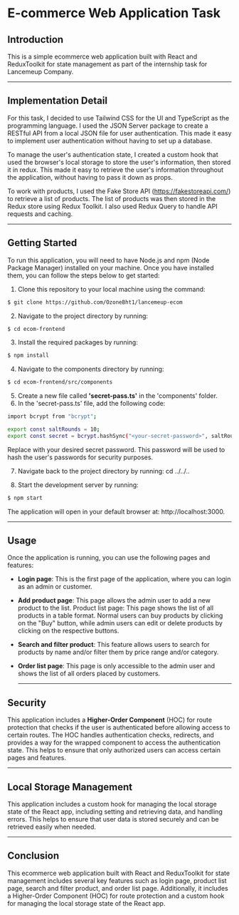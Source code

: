 # E-commerce Web Application Task

## Introduction

This is a simple ecommerce web application built with React and ReduxToolkit for state management as part of the internship task for Lancemeup Company.

---

## Implementation Detail

For this task, I decided to use Tailwind CSS for the UI and TypeScript as the programming language. I used the JSON Server package to create a RESTful API from a local JSON file for user authentication. This made it easy to implement user authentication without having to set up a database.

To manage the user's authentication state, I created a custom hook that used the browser's local storage to store the user's information, then stored it in redux. This made it easy to retrieve the user's information throughout the application, without having to pass it down as props.

To work with products, I used the Fake Store API (https://fakestoreapi.com/) to retrieve a list of products. The list of products was then stored in the Redux store using Redux Toolkit. I also used Redux Query to handle API requests and caching.

---

## Getting Started

To run this application, you will need to have Node.js and npm (Node Package Manager) installed on your machine. Once you have installed them, you can follow the steps below to get started:

1. Clone this repository to your local machine using the command:

```bash
$ git clone https://github.com/OzoneBht1/lancemeup-ecom
```

2. Navigate to the project directory by running:

```bash
$ cd ecom-frontend
```

3. Install the required packages by running:

```bash
$ npm install
```

4. Navigate to the components directory by running:

```bash
$ cd ecom-frontend/src/components
```

5. Create a new file called **'secret-pass.ts'** in the 'components' folder.
6. In the 'secret-pass.ts' file, add the following code:

```bash
import bcrypt from "bcrypt";

export const saltRounds = 10;
export const secret = bcrypt.hashSync("<your-secret-password>", saltRounds);
```

Replace <your-secret-password> with your desired secret password. This password will be used to hash the user's passwords for security purposes.

7. Navigate back to the project directory by running: cd ../../..

8. Start the development server by running:

```bash
$ npm start
```

The application will open in your default browser at: http://localhost:3000.

---

## Usage

Once the application is running, you can use the following pages and features:

- **Login page**: This is the first page of the application, where you can login as an admin or customer.
- **Add product page**: This page allows the admin user to add a new product to the list.
  Product list page: This page shows the list of all products in a table format. Normal users can buy products by clicking on the "Buy" button, while admin users can edit or delete products by clicking on the respective buttons.
- **Search and filter product**: This feature allows users to search for products by name and/or filter them by price range and/or category.
- **Order list page**: This page is only accessible to the admin user and shows the list of all orders placed by customers.

  ***

## Security

This application includes a **Higher-Order Component** (HOC) for route protection that checks if the user is authenticated before allowing access to certain routes. The HOC handles authentication checks, redirects, and provides a way for the wrapped component to access the authentication state. This helps to ensure that only authorized users can access certain pages and features.

---

## Local Storage Management

This application includes a custom hook for managing the local storage state of the React app, including setting and retrieving data, and handling errors. This helps to ensure that user data is stored securely and can be retrieved easily when needed.

---

## Conclusion

This ecommerce web application built with React and ReduxToolkit for state management includes several key features such as login page, product list page, search and filter product, and order list page. Additionally, it includes a Higher-Order Component (HOC) for route protection and a custom hook for managing the local storage state of the React app.
